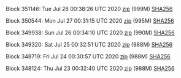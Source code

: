 Block 351146: Tue Jul 28 00:38:26 UTC 2020 [zip](https://dash-bootstrap.ams3.digitaloceanspaces.com/testnet/2020-07-28/bootstrap.dat.zip) (999M) [SHA256](https://dash-bootstrap.ams3.digitaloceanspaces.com/testnet/2020-07-28/sha256.txt)

Block 350544: Mon Jul 27 00:31:15 UTC 2020 [zip](https://dash-bootstrap.ams3.digitaloceanspaces.com/testnet/2020-07-27/bootstrap.dat.zip) (995M) [SHA256](https://dash-bootstrap.ams3.digitaloceanspaces.com/testnet/2020-07-27/sha256.txt)

Block 349938: Sun Jul 26 00:34:10 UTC 2020 [zip](https://dash-bootstrap.ams3.digitaloceanspaces.com/testnet/2020-07-26/bootstrap.dat.zip) (990M) [SHA256](https://dash-bootstrap.ams3.digitaloceanspaces.com/testnet/2020-07-26/sha256.txt)

Block 349320: Sat Jul 25 00:32:51 UTC 2020 [zip](https://dash-bootstrap.ams3.digitaloceanspaces.com/testnet/2020-07-25/bootstrap.dat.zip) (988M) [SHA256](https://dash-bootstrap.ams3.digitaloceanspaces.com/testnet/2020-07-25/sha256.txt)

Block 348719: Fri Jul 24 00:30:57 UTC 2020 [zip](https://dash-bootstrap.ams3.digitaloceanspaces.com/testnet/2020-07-24/bootstrap.dat.zip) (988M) [SHA256](https://dash-bootstrap.ams3.digitaloceanspaces.com/testnet/2020-07-24/sha256.txt)

Block 348124: Thu Jul 23 00:32:40 UTC 2020 [zip](https://dash-bootstrap.ams3.digitaloceanspaces.com/testnet/2020-07-23/bootstrap.dat.zip) (988M) [SHA256](https://dash-bootstrap.ams3.digitaloceanspaces.com/testnet/2020-07-23/sha256.txt)
